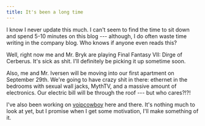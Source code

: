 ```yaml
---
title: It's been a long time
---
```


I know I never update this much. I can't seem to find the time to sit down and
spend 5-10 minutes on this blog --- although, I do often waste time writing in
the company blog. Who knows if anyone even reads this?

Well, right now me and Mr. Bryk are playing Final Fantasy VII: Dirge of
Cerberus. It's sick as shit. I'll definitely be picking it up sometime soon.

Also, me and Mr. Iversen will be moving into our first apartment on September
29th. We're going to have crazy shit in there: ethernet in the bedrooms with
sexual wall jacks, MythTV, and a massive amount of electronics. Our electric
bill will be through the roof --- but who cares?!?!

I've also been working on [voipcowboy](http://voipcowboy.net) here and there.
It's nothing much to look at yet, but I promise when I get some motivation,
I'll make something of it.

